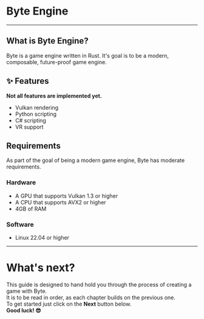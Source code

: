 # Byte Engine

---

## What is Byte Engine?
Byte is a game engine written in Rust. It's goal is to be a modern, composable, future-proof game engine.

## :sparkles: Features
**Not all features are implemented yet.**
- Vulkan rendering
- Python scripting
- C# scripting
- VR support

## Requirements
As part of the goal of being a modern game engine, Byte has moderate requirements.

### Hardware
- A GPU that supports Vulkan 1.3 or higher
- A CPU that supports AVX2 or higher
- 4GB of RAM

### Software
- Linux 22.04 or higher

---

# What's next?
This guide is designed to hand hold you through the process of creating a game with Byte.\
It is to be read in order, as each chapter builds on the previous one.\
To get started just click on the __Next__ button below.\
__**Good luck! :sunglasses:**__